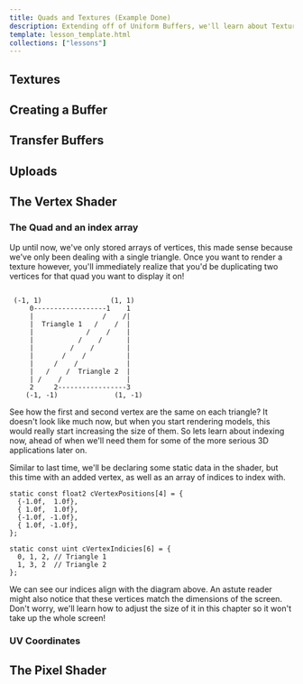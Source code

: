 ```yaml
---
title: Quads and Textures (Example Done)
description: Extending off of Uniform Buffers, we'll learn about Texture Buffers, so we can finally display images beyond colored shapes.
template: lesson_template.html
collections: ["lessons"]
---
```



## Textures


## Creating a Buffer


## Transfer Buffers


## Uploads


## The Vertex Shader

### The Quad and an index array

Up until now, we've only stored arrays of vertices, this made sense because we've only been dealing with a single triangle. Once you want to render a texture however, you'll immediately realize that you'd be duplicating two vertices for that quad you want to display it on!

```

 (-1, 1)                 (1, 1)
     0------------------1    1
     |                 /    /|
     |  Triangle 1   /    /  |
     |             /    /    |
     |           /    /      |
     |         /    /        |
     |       /    /          |
     |     /    /            |
     |   /    /  Triangle 2  |
     | /    /                |
     2     2-----------------3
    (-1, -1)              (1, -1)
```

See how the first and second vertex are the same on each triangle? It doesn't look like much now, but when you start rendering models, this would really start increasing the size of them. So lets learn about indexing now, ahead of when we'll need them for some of the more serious 3D applications later on.

Similar to last time, we'll be declaring some static data in the shader, but this time with an added vertex, as well as an array of indices to index with.

```
static const float2 cVertexPositions[4] = {
  {-1.0f,  1.0f},
  { 1.0f,  1.0f},
  {-1.0f, -1.0f},
  { 1.0f, -1.0f},
};

static const uint cVertexIndicies[6] = {
  0, 1, 2, // Triangle 1
  1, 3, 2  // Triangle 2
};
```

We can see our indices align with the diagram above. An astute reader might also notice that these vertices match the dimensions of the screen. Don't worry, we'll learn how to adjust the size of it in this chapter so it won't take up the whole screen!

### UV Coordinates

## The Pixel Shader